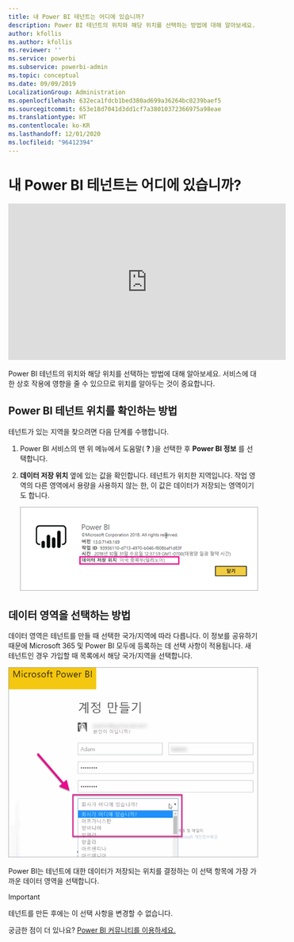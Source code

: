 ```yaml
---
title: 내 Power BI 테넌트는 어디에 있습니까?
description: Power BI 테넌트의 위치와 해당 위치를 선택하는 방법에 대해 알아보세요. 서비스에 대한 상호 작용에 영향을 줄 수 있으므로 이를 알아두는 것이 중요합니다.
author: kfollis
ms.author: kfollis
ms.reviewer: ''
ms.service: powerbi
ms.subservice: powerbi-admin
ms.topic: conceptual
ms.date: 09/09/2019
LocalizationGroup: Administration
ms.openlocfilehash: 632eca1fdcb1bed380ad699a36264bc0239baef5
ms.sourcegitcommit: 653e18d7041d3dd1cf7a38010372366975a98eae
ms.translationtype: HT
ms.contentlocale: ko-KR
ms.lasthandoff: 12/01/2020
ms.locfileid: "96412394"
---
```

# <a name="where-is-my-power-bi-tenant-located"></a>내 Power BI 테넌트는 어디에 있습니까?

<iframe width="560" height="315" src="https://www.youtube.com/embed/0fOxaHJPvdM?showinfo=0" frameborder="0" allowfullscreen></iframe>

Power BI 테넌트의 위치와 해당 위치를 선택하는 방법에 대해 알아보세요. 서비스에 대한 상호 작용에 영향을 줄 수 있으므로 위치를 알아두는 것이 중요합니다.

## <a name="how-to-determine-where-your-power-bi-tenant-is-located"></a>Power BI 테넌트 위치를 확인하는 방법

테넌트가 있는 지역을 찾으려면 다음 단계를 수행합니다.

1. Power BI 서비스의 맨 위 메뉴에서 도움말( **?** )을 선택한 후 **Power BI 정보** 를 선택합니다.

1. **데이터 저장 위치** 옆에 있는 값을 확인합니다. 테넌트가 위치한 지역입니다. 작업 영역의 다른 영역에서 용량을 사용하지 않는 한, 이 값은 데이터가 저장되는 영역이기도 합니다.

    ![데이터 영역](media/service-admin-where-is-my-tenant-located/power-bi-data-region.png)

## <a name="how-the-data-region-is-selected"></a>데이터 영역을 선택하는 방법

데이터 영역은 테넌트를 만들 때 선택한 국가/지역에 따라 다릅니다. 이 정보를 공유하기 때문에 Microsoft 365 및 Power BI 모두에 등록하는 데 선택 사항이 적용됩니다. 새 테넌트인 경우 가입할 때 목록에서 해당 국가/지역을 선택합니다.

![국가 선택](media/service-admin-where-is-my-tenant-located/sign-up-country-selection.png)

Power BI는 테넌트에 대한 데이터가 저장되는 위치를 결정하는 이 선택 항목에 가장 가까운 데이터 영역을 선택합니다.

> [!IMPORTANT]
> 테넌트를 만든 후에는 이 선택 사항을 변경할 수 없습니다.

궁금한 점이 더 있나요? [Power BI 커뮤니티를 이용하세요.](https://community.powerbi.com/)

